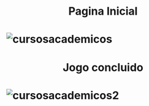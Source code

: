 <h1 align="center">Pagina Inicial<h1>

![cursosacademicos](https://user-images.githubusercontent.com/84742648/185251329-ec7067f5-49fa-4a85-9ff1-1d0a8ea63b11.png)

<h1 align="center">Jogo concluido<h1>

![cursosacademicos2](https://user-images.githubusercontent.com/84742648/185252549-7274edab-3927-4740-8889-0b40e8b46dc3.png)
